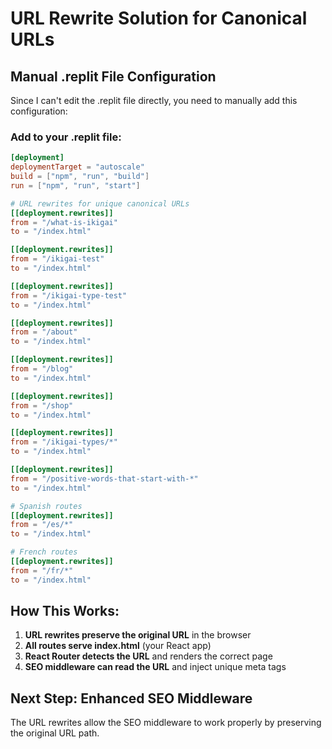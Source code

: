 # URL Rewrite Solution for Canonical URLs

## Manual .replit File Configuration

Since I can't edit the .replit file directly, you need to manually add this configuration:

### Add to your .replit file:

```toml
[deployment]
deploymentTarget = "autoscale"
build = ["npm", "run", "build"]
run = ["npm", "run", "start"]

# URL rewrites for unique canonical URLs
[[deployment.rewrites]]
from = "/what-is-ikigai"
to = "/index.html"

[[deployment.rewrites]]
from = "/ikigai-test"
to = "/index.html"

[[deployment.rewrites]]
from = "/ikigai-type-test"
to = "/index.html"

[[deployment.rewrites]]
from = "/about"
to = "/index.html"

[[deployment.rewrites]]
from = "/blog"
to = "/index.html"

[[deployment.rewrites]]
from = "/shop"
to = "/index.html"

[[deployment.rewrites]]
from = "/ikigai-types/*"
to = "/index.html"

[[deployment.rewrites]]
from = "/positive-words-that-start-with-*"
to = "/index.html"

# Spanish routes
[[deployment.rewrites]]
from = "/es/*"
to = "/index.html"

# French routes
[[deployment.rewrites]]
from = "/fr/*"
to = "/index.html"
```

## How This Works:

1. **URL rewrites preserve the original URL** in the browser
2. **All routes serve index.html** (your React app)
3. **React Router detects the URL** and renders the correct page
4. **SEO middleware can read the URL** and inject unique meta tags

## Next Step: Enhanced SEO Middleware

The URL rewrites allow the SEO middleware to work properly by preserving the original URL path.